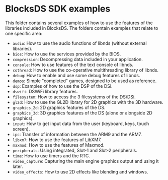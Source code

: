 # BlocksDS SDK examples

This folder contains several examples of how to use the features of the
libraries included in BlocksDS. The folders contain examples that relate to one
specific area:

- `audio`: How to use the audio functions of libnds (without external libraries).
- `bios`: How to use the services provided by the BIOS.
- `compression`: Decompressing data included in your application.
- `console`: How to use features of the text console of libnds.
- `cothread`: How to use the co-operative multithreading library of libnds.
- `debug`: How to enable and use some debug features of libnds.
- `demos`: Simple "completed" games, designed to be used as reference.
- `dsp`: Examples of how to use the DSP of the DSi.
- `dswifi`: DSWiFi library features.
- `filesystem`: How to access the 3 filesystems of the DS/DSi.
- `gl2d`: How to use the GL2D library for 2D graphics with the 3D hardware.
- `graphics_2d`: 2D graphics features of the DS.
- `graphics_3d`: 3D graphics features of the DS (alone or alongside 2D graphics).
- `input`: How to get input data from the user (keyboard, keys, touch screen).
- `ipc`: Transfer of information between the ARM9 and the ARM7.
- `libxm7`: How to use the features of LibXM7.
- `maxmod`: How to use the features of Maxmod.
- `peripherals`: Using integrated, Slot-1 and Slot-2 peripherals.
- `time`: How to use timers and the RTC.
- `video_capture`: Capturing the main engine graphics output and using it later.
- `video_effects`: How to use 2D effects like blending and windows.
